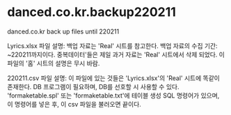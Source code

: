 # danced.co.kr.backup220211
danced.co.kr back up files until 220211



Lyrics.xlsx 파일 설명:
백업 자료는 'Real' 시트를 참고한다.
백업 자료의 수집 기간: ~220211까지이다.
중복데이터'들은 제일 과거 자료는 'Real' 시트에서 삭제 되었다.
이 파일의 '홈' 시트의 설명은 무시 바람.

220211.csv 파일 설명:
이 파일에 있는 것들은 'Lyrics.xlsx'의 'Real' 시트에 똑같이 존재한다.
DB 프로그램이 필요하며, DB를 선호할 시 사용할 수 있다.
 'formaketable.spl' 또는 'formaketable.txt'에 테이블 생성 SQL 명령어가 있으며,
이 명령어를 넣은 후,
이 csv 파일을 불러오면 끝이다.
